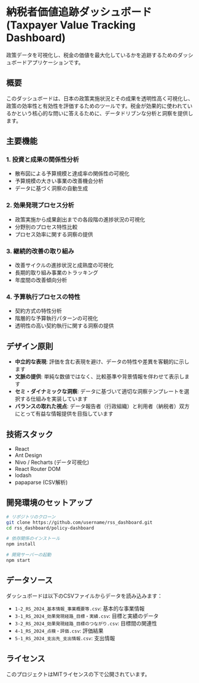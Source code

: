 # 納税者価値追跡ダッシュボード (Taxpayer Value Tracking Dashboard)

政策データを可視化し、税金の価値を最大化しているかを追跡するためのダッシュボードアプリケーションです。

## 概要

このダッシュボードは、日本の政策実施状況とその成果を透明性高く可視化し、政策の効率性と有効性を評価するためのツールです。税金が効果的に使われているかという核心的な問いに答えるために、データドリブンな分析と洞察を提供します。

## 主要機能

### 1. 投資と成果の関係性分析
- 散布図による予算規模と達成率の関係性の可視化
- 予算規模の大きい事業の改善機会分析
- データに基づく洞察の自動生成

### 2. 効果発現プロセス分析
- 政策実施から成果創出までの各段階の進捗状況の可視化
- 分野別のプロセス特性比較
- プロセス効率に関する洞察の提供

### 3. 継続的改善の取り組み
- 改善サイクルの進捗状況と成熟度の可視化
- 長期的取り組み事業のトラッキング
- 年度間の改善傾向分析

### 4. 予算執行プロセスの特性
- 契約方式の特性分析
- 階層的な予算執行パターンの可視化
- 透明性の高い契約執行に関する洞察の提供

## デザイン原則

- **中立的な表現**: 評価を含む表現を避け、データの特性や差異を客観的に示します
- **文脈の提供**: 単純な数値ではなく、比較基準や背景情報を伴わせて表示します
- **セミ・ダイナミックな洞察**: データに基づいて適切な洞察テンプレートを選択する仕組みを実装しています
- **バランスの取れた視点**: データ報告者（行政組織）と利用者（納税者）双方にとって有益な情報提供を目指しています

## 技術スタック

- React
- Ant Design
- Nivo / Recharts (データ可視化)
- React Router DOM
- lodash
- papaparse (CSV解析)

## 開発環境のセットアップ

```bash
# リポジトリのクローン
git clone https://github.com/username/rss_dashboard.git
cd rss_dashboard/policy-dashboard

# 依存関係のインストール
npm install

# 開発サーバーの起動
npm start
```

## データソース

ダッシュボードは以下のCSVファイルからデータを読み込みます：

- `1-2_RS_2024_基本情報_事業概要等.csv`: 基本的な事業情報
- `3-1_RS_2024_効果発現経路_目標・実績.csv`: 目標と実績のデータ
- `3-2_RS_2024_効果発現経路_目標のつながり.csv`: 目標間の関連性
- `4-1_RS_2024_点検・評価.csv`: 評価結果
- `5-1_RS_2024_支出先_支出情報.csv`: 支出情報

## ライセンス

このプロジェクトはMITライセンスの下で公開されています。